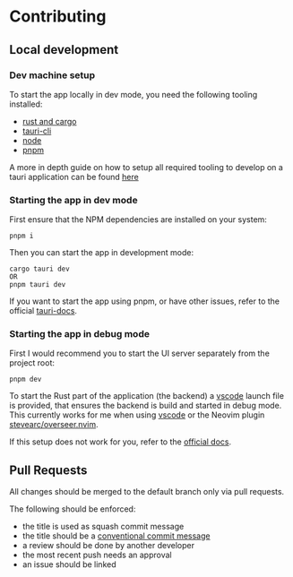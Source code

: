 # Contributing

## Local development

### Dev machine setup

To start the app locally in dev mode, you need the following tooling installed:

- [rust and cargo](https://www.rust-lang.org/tools/install)
- [tauri-cli](https://v2.tauri.app/reference/cli/)
- [node](https://nodejs.org/en/download)
- [pnpm](https://pnpm.io/installation)

A more in depth guide on how to setup all required tooling to develop on a tauri
application can be found [here](https://v2.tauri.app/start/prerequisites/)

### Starting the app in dev mode

First ensure that the NPM dependencies are installed on your system:

```shell
pnpm i
```

Then you can start the app in development mode:

```shell
cargo tauri dev
OR
pnpm tauri dev
```

If you want to start the app using pnpm, or have other issues, refer to the official
[tauri-docs](https://v2.tauri.app/start/create-project/#start-the-development-server).

### Starting the app in debug mode

First I would recommend you to start the UI server separately from the project root:

```shell
pnpm dev
```

To start the Rust part of the application (the backend) a [vscode](./.vscode/launch.json) launch
file is provided, that ensures the backend is build and started in debug mode. This currently
works for me when using [vscode](https://code.visualstudio.com/)
or the Neovim plugin [stevearc/overseer.nvim](https://github.com/stevearc/overseer.nvim).

If this setup does not work for you, refer to the
[official docs](https://v2.tauri.app/develop/debug/).

## Pull Requests

All changes should be merged to the default branch only via pull requests.

The following should be enforced:

- the title is used as squash commit message
- the title should be a
  [conventional commit message](https://www.conventionalcommits.org/en/v1.0.0/)
- a review should be done by another developer
- the most recent push needs an approval
- an issue should be linked
